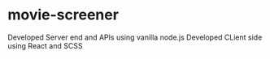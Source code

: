 # movie-screener
Developed Server end and APIs using vanilla node.js
Developed CLient side using React and SCSS
